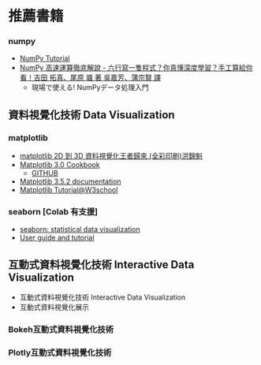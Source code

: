 
# 推薦書籍
### numpy
- [NumPy Tutorial](https://www.w3schools.com/python/numpy/default.asp)
- [NumPy 高速運算徹底解說 - 六行寫一隻程式？你真懂深度學習？手工算給你看！吉田 拓真、尾原 颯 著 吳嘉芳、蒲宗賢 譯](https://www.tenlong.com.tw/products/9789863126195?list_name=srh)
  -  現場で使える! NumPyデータ処理入門

## 資料視覺化技術 Data Visualization

### matplotlib
- [matplotlib 2D 到 3D 資料視覺化王者歸來 (全彩印刷)洪錦魁](https://www.tenlong.com.tw/products/9789860776959?list_name=srh)
- [Matplotlib 3.0 Cookbook](https://www.packtpub.com/product/matplotlib-3-0-cookbook/9781789135718)
  - [GITHUB](https://github.com/PacktPublishing/Matplotlib-3.0-Cookbook) 
- [Matplotlib 3.5.2 documentation](https://matplotlib.org/stable/users/getting_started/)
- [Matplotlib Tutorial@W3school](https://www.w3schools.com/python/matplotlib_intro.asp)

### seaborn [Colab 有支援]
  - [seaborn: statistical data visualization](https://seaborn.pydata.org/) 
  - [User guide and tutorial](https://seaborn.pydata.org/tutorial.html)

## 互動式資料視覺化技術 Interactive Data Visualization
- 互動式資料視覺化技術 Interactive Data Visualization
- 互動式資料視覺化展示

### Bokeh互動式資料視覺化技術

### Plotly互動式資料視覺化技術
